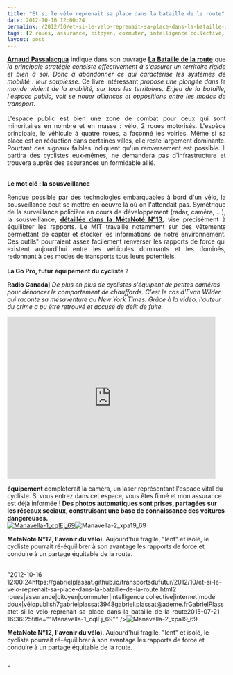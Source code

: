 ```yaml
---
title: "Et si le vélo reprenait sa place dans la bataille de la route"
date: 2012-10-16 12:00:24
permalink: /2012/10/et-si-le-velo-reprenait-sa-place-dans-la-bataille-de-la-route.html
tags: [2 roues, assurance, citoyen, commuter, intelligence collective, internet, mode doux, vélo]
layout: post
---
```


<p style="text-align: justify;"><a href="http://www.arnaud-passalacqua.fr/recherche/publications" target="_blank"><strong>Arnaud Passalacqua</strong></a> indique dans son ouvrage <a href="http://www.decitre.fr/livres/la-bataille-de-la-route-9782844461674.html" target="_blank"><strong>La Bataille de la route</strong></a> que <em>la principale stratégie consiste effectivement à s'assurer un territoire rigide et bien à soi. Donc à abandonner ce qui caractérise les systèmes de mobilité : leur souplesse</em>. Ce livre intéressant <em>propose une plongée dans le monde violent de la mobilité, sur tous les territoires. Enjeu de la bataille, l'espace public, voit se nouer alliances et oppositions entre les modes de transport.</em><br /><br />L'espace public est bien une zone de combat pour ceux qui sont minoritaires en nombre et en masse : vélo, 2 roues motorisés. L'espèce principale, le véhicule à quatre roues, a façonné les voiries. Même si sa place est en réduction dans certaines villes, elle reste largement dominante. Pourtant des signaux faibles indiquent qu'un renversement est possible. Il partira des cyclistes eux-mêmes, ne demandera pas d'infrastructure et trouvera auprès des assurances un formidable allié. </p>  <!--more-->  <br /><strong>Le mot clé : la sousveillance</strong> <p style="text-align: justify;">Rendue possible par des technologies embarquables à bord d'un vélo, la sousveillance peut se mettre en oeuvre là où on l'attendait pas. Symétrique de la surveillance policière en cours de développement (radar, caméra, ...), la sousveillance, <a href="https://gabrielplassat.github.io/transportsdufutur/2010/03/apres-la-surveillance-la-sousveillance.html" target="_blank"><strong>détaillée dans la MétaNoté N°13</strong></a>, vise précisément à équilibrer les rapports. Le MIT travaille notamment sur des vêtements permettant de capter et stocker les informations de notre environnement. Ces outils" pourraient assez facilement renverser les rapports de force qui existent aujourd'hui entre les véhicules dominants et les dominés, redonnant à ces modes de transports tous leurs potentiels.<br /> <br /><strong>La Go Pro, futur équipement du cycliste ?</strong></p> <p style="text-align: justify>[source <a href="http://blogues.radio-canada.ca/surleweb/2012/07/25/cyclistes-video-accidents-voiture/"" target="_blank"><strong>Radio Canada</strong></a>] <em>De plus en plus de cyclistes s'équipent de petites caméras pour dénoncer le comportement de chauffards. C'est le cas d'Evan Wilder qui raconte sa mésaventure au New York Times. Grâce à la vidéo, l'auteur du crime a pu être retrouvé et accusé de délit de fuite.</em></p> <iframe frameborder="0" height="373" id="nyt_video_player" marginheight="0" marginwidth="0" scrolling="no" src="http://graphics8.nytimes.com/bcvideo/1.0/iframe/embed.html?videoId=100000001638549&playerType=embed" title="New York Times Video - Embed Player" width="480"></iframe> <p style="text-align: justify>Un autre <a href="http://www.treehugger.com/bikes/self-powered-laser-for-safer-night-cycling-or-a-beam-me-up.html"" target="_blank"><strong>équipement</strong> </a>compléterait la caméra, un laser représentant l'espace vital du cycliste. Si vous entrez dans cet espace, vous êtes filmé et mon assurance est déjà informée ! <strong>Des photos automatiques sont prises, partagées sur les réseaux sociaux, construisant une base de connaissance des voitures dangereuses.</strong><br />  <a class="asset-img-link" href="https://gabrielplassat.github.io/transportsdufutur/wp-content/uploads/sites/6/old/6a0120a66d2ad4970b017c328f6781970b-pi.jpg"><img rel="lightbox[]" alt="Manavella-1_cqlEj_69" class="asset  asset-image at-xid-6a0120a66d2ad4970b017c328f6781970b" src="/wp-content/uploads/sites/6/old/6a0120a66d2ad4970b017c328f6781970b-500wi.jpg" style="display: block margin-left: auto margin-right: auto title="Manavella-1_cqlEj_69"" /></a><img rel="lightbox[]" alt="Manavella-2_xpa19_69" class="asset  asset-image at-xid-6a0120a66d2ad4970b017ee4334ba7970d" src="/wp-content/uploads/sites/6/old/6a0120a66d2ad4970b017ee4334ba7970d-500wi.jpg" style="display: block margin-left: auto margin-right: auto title="Manavella-2_xpa19_69"" /></p> <a class="asset-img-link" href="https://gabrielplassat.github.io/transportsdufutur/wp-content/uploads/sites/6/old/6a0120a66d2ad4970b017ee4334ba7970d-pi.jpg"></a> <p style="text-align: justify>Les sociétés d'assurance pourraient jouer un rôle grâce à la disponibilité des données prouvant l'infraction et grâce aux avantages en matière de santé générés par le vélo (voir la <a href="https://gabrielplassat.github.io/transportsdufutur/2011/05/metanote-tdf-12-lavenir-du-velo.html"" target="_blank"><strong>MétaNote N°12, l'avenir du vélo</strong></a>). Aujourd'hui fragile, "lent" et isolé, le cycliste pourrait ré-équilibrer à son avantage les rapports de force et conduire à un partage équitable de la route.<br /> </p>"2012-10-16 12:00:24https://gabrielplassat.github.io/transportsdufutur/2012/10/et-si-le-velo-reprenait-sa-place-dans-la-bataille-de-la-route.html2 roues|assurance|citoyen|commuter|intelligence collective|internet|mode doux|vélopublish7gabrielplassat3948gabriel.plassat@ademe.frGabrielPlassatet-si-le-velo-reprenait-sa-place-dans-la-bataille-de-la-route2015-07-21 16:36:25title=""Manavella-1_cqlEj_69"" /></a><img rel="lightbox[]" alt="Manavella-2_xpa19_69" class="asset  asset-image at-xid-6a0120a66d2ad4970b017ee4334ba7970d" src="/wp-content/uploads/sites/6/old/6a0120a66d2ad4970b017ee4334ba7970d-500wi.jpg" style="display: blocktitle="Manavella-2_xpa19_69"" /></p> <a class="asset-img-link" href="https://gabrielplassat.github.io/transportsdufutur/wp-content/uploads/sites/6/old/6a0120a66d2ad4970b017ee4334ba7970d-pi.jpg"></a> <p style="text-align: justify>Les sociétés d'assurance pourraient jouer un rôle grâce à la disponibilité des données prouvant l'infraction et grâce aux avantages en matière de santé générés par le vélo (voir la <a href="https://gabrielplassat.github.io/transportsdufutur/2011/05/metanote-tdf-12-lavenir-du-velo.html"" target="_blank"><strong>MétaNote N°12, l'avenir du vélo</strong></a>). Aujourd'hui fragile, "lent" et isolé, le cycliste pourrait ré-équilibrer à son avantage les rapports de force et conduire à un partage équitable de la route.<br /> </p>"
